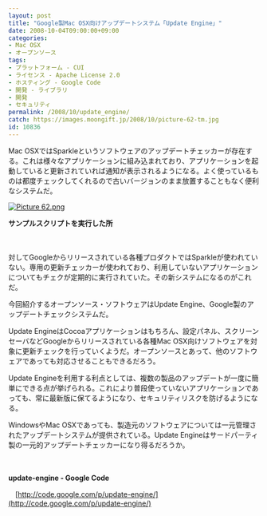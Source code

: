 ```yaml
---
layout: post
title: "Google製Mac OSX向けアップデートシステム「Update Engine」"
date: 2008-10-04T09:00:00+09:00
categories:
- Mac OSX
- オープンソース
tags: 
- プラットフォーム - CUI
- ライセンス - Apache License 2.0
- ホスティング - Google Code
- 開発 - ライブラリ
- 開発
- セキュリティ
permalink: /2008/10/update_engine/
catch: https://images.moongift.jp/2008/10/picture-62-tm.jpg
id: 10836
---
```

Mac OSXではSparkleというソフトウェアのアップデートチェッカーが存在する。これは様々なアプリケーションに組み込まれており、アプリケーションを起動していると更新されていれば通知が表示されるようになる。よく使っているものは都度チェックしてくれるので古いバージョンのまま放置することもなく便利なシステムだ。

  

[![Picture 62.png](https://images.moongift.jp/2008/10/picture-62-tm.jpg)](https://images.moongift.jp/2008/10/picture-62.png)  
  
**サンプルスクリプトを実行した所**

  

　

  

対してGoogleからリリースされている各種プロダクトではSparkleが使われていない。専用の更新チェッカーが使われており、利用していないアプリケーションについてもチェクが定期的に実行されていた。その新システムになるのがこれだ。

  

今回紹介するオープンソース・ソフトウェアはUpdate Engine、Google製のアップデートチェックシステムだ。

  
  
<!--more-->  

Update EngineはCocoaアプリケーションはもちろん、設定パネル、スクリーンセーバなどGoogleからリリースされている各種Mac OSX向けソフトウェアを対象に更新チェックを行っていくようだ。オープンソースとあって、他のソフトウェアであっても対応させることもできるだろう。

  

Update Engineを利用する利点としては、複数の製品のアップデートが一度に簡単にできる点が挙げられる。これにより普段使っていないアプリケーションであっても、常に最新版に保てるようになり、セキュリティリスクを防げるようになる。

  

WindowsやMac OSXであっても、製造元のソフトウェアについては一元管理されたアップデートシステムが提供されている。Update Engineはサードパーティ製の一元的アップデートチェッカーになり得るだろうか。

  

　

  

**update-engine - Google Code**  
  
　[http://code.google.com/p/update-engine/](http://code.google.com/p/update-engine/)

  
